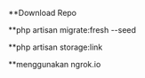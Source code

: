 **Download Repo

**php artisan migrate:fresh --seed

**php artisan storage:link

**menggunakan ngrok.io
